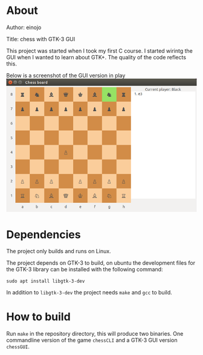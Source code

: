 # About
Author: einojo

Title: chess with GTK-3 GUI

This project was started when I took my first C course. I started wirintg the GUI when I wanted to learn about GTK+.
The quality of the code reflects this.

Below is a screenshot of the GUI version in play
![(Screenshot of Chess GUI)](/images/chess.png)

# Dependencies

The project only builds and runs on Linux.

The project depends on GTK-3 to build, on ubuntu the development files for the GTK-3 library can be installed with the following command:

```
sudo apt install libgtk-3-dev
```

In addition to `libgtk-3-dev` the project needs `make` and `gcc` to build.

# How to build

Run `make` in the repository directory, this will produce two binaries. One commandline version of the game `chessCLI` and a GTK-3 GUI version `chessGUI`.
